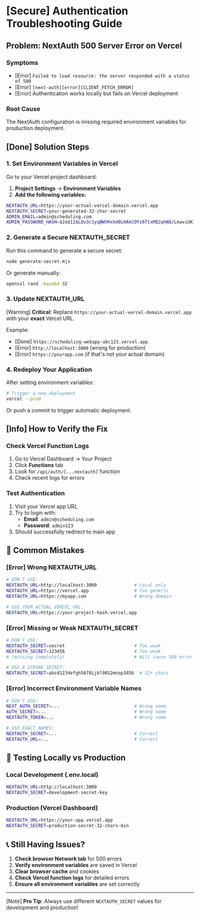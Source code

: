 # [Secure] Authentication Troubleshooting Guide

## Problem: NextAuth 500 Server Error on Vercel

### Symptoms
- [Error] `Failed to load resource: the server responded with a status of 500`
- [Error] `[next-auth][error][CLIENT_FETCH_ERROR]`
- [Error] Authentication works locally but fails on Vercel deployment

### Root Cause
The NextAuth configuration is missing required environment variables for production deployment.

## [Done] Solution Steps

### 1. Set Environment Variables in Vercel

Go to your Vercel project dashboard:
1. **Project Settings** → **Environment Variables**
2. **Add the following variables:**

```bash
NEXTAUTH_URL=https://your-actual-vercel-domain.vercel.app
NEXTAUTH_SECRET=your-generated-32-char-secret
ADMIN_EMAIL=admin@scheduling.com
ADMIN_PASSWORD_HASH=$2a$12$LQv3c1yqBWVHxkd0LHAkCOYz6TtxMQJqhN8/LewviUK1CXLaWhWH2
```

### 2. Generate a Secure NEXTAUTH_SECRET

Run this command to generate a secure secret:
```bash
node generate-secret.mjs
```

Or generate manually:
```bash
openssl rand -base64 32
```

### 3. Update NEXTAUTH_URL

[Warning] **Critical**: Replace `https://your-actual-vercel-domain.vercel.app` with your **exact** Vercel URL.

Example:
- [Done] `https://scheduling-webapp-abc123.vercel.app`
- [Error] `http://localhost:3000` (wrong for production)
- [Error] `https://yourapp.com` (if that's not your actual domain)

### 4. Redeploy Your Application

After setting environment variables:
```bash
# Trigger a new deployment
vercel --prod
```

Or push a commit to trigger automatic deployment.

## [Info] How to Verify the Fix

### Check Vercel Function Logs
1. Go to Vercel Dashboard → Your Project
2. Click **Functions** tab
3. Look for `/api/auth/[...nextauth]` function
4. Check recent logs for errors

### Test Authentication
1. Visit your Vercel app URL
2. Try to login with:
   - **Email**: `admin@scheduling.com`
   - **Password**: `admin123`
3. Should successfully redirect to main app

## 🚨 Common Mistakes

### [Error] Wrong NEXTAUTH_URL
```bash
# DON'T USE:
NEXTAUTH_URL=http://localhost:3000              # Local only
NEXTAUTH_URL=https://vercel.app                 # Too generic
NEXTAUTH_URL=https://myapp.com                  # Wrong domain

# USE YOUR ACTUAL VERCEL URL:
NEXTAUTH_URL=https://your-project-hash.vercel.app
```

### [Error] Missing or Weak NEXTAUTH_SECRET
```bash
# DON'T USE:
NEXTAUTH_SECRET=secret                          # Too weak
NEXTAUTH_SECRET=123456                          # Too weak
# (missing completely)                          # Will cause 500 error

# USE A STRONG SECRET:
NEXTAUTH_SECRET=abcd1234efgh5678ijkl9012mnop3456  # 32+ chars
```

### [Error] Incorrect Environment Variable Names
```bash
# DON'T USE:
NEXT_AUTH_SECRET=...                            # Wrong name
AUTH_SECRET=...                                 # Wrong name
NEXTAUTH_TOKEN=...                              # Wrong name

# USE EXACT NAMES:
NEXTAUTH_SECRET=...                             # Correct
NEXTAUTH_URL=...                                # Correct
```

## 🧪 Testing Locally vs Production

### Local Development (.env.local)
```bash
NEXTAUTH_URL=http://localhost:3000
NEXTAUTH_SECRET=development-secret-key
```

### Production (Vercel Dashboard)
```bash
NEXTAUTH_URL=https://your-app.vercel.app
NEXTAUTH_SECRET=production-secret-32-chars-min
```

## 📞 Still Having Issues?

1. **Check browser Network tab** for 500 errors
2. **Verify environment variables** are saved in Vercel
3. **Clear browser cache** and cookies
4. **Check Vercel function logs** for detailed errors
5. **Ensure all environment variables** are set correctly

---

[Note] **Pro Tip**: Always use different `NEXTAUTH_SECRET` values for development and production!
